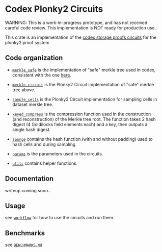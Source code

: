 # Codex Plonky2 Circuits
WARNING: This is a work-in-progress prototype, and has not received careful code review. This implementation is NOT ready for production use.

This crate is an implementation of the [codex storage proofs circuits](https://github.com/codex-storage/codex-storage-proofs-circuits) for the plonky2 proof system.

## Code organization

- [`merkle_safe`](./src/merkle_tree/merkle_safe.rs) is the implementation of "safe" merkle tree used in codex, consistent with the one [here](https://github.com/codex-storage/nim-codex/blob/master/codex/merkletree/merkletree.nim).

- [`merkle_circuit`](./src/circuits/merkle_circuit) is the Plonky2 Circuit implementation of "safe" merkle tree above.

- [`sample_cells`](./src/circuits/sample_cells.rs) is the Plonky2 Circuit implementation for sampling cells in dataset merkle tree.

- [`keyed_compress`](./src/circuits/keyed_compress.rs) is the compression function used in the construction (and reconstruction) of the Merkle tree root. The function takes 2 hash digest (4 Goldilocks field elements each) and a key, then outputs a single hash digest. 

- [`sponge`](./src/circuits/sponge.rs) contains the hash function (with and without padding) used to hash cells and during sampling. 

- [`params`](./src/circuits/params.rs) is the parameters used in the circuits.

- [`utils`](./src/circuits/utils.rs) contains helper functions.

## Documentation
writeup coming soon...

## Usage
see [`workflow`](../workflow) for how to use the circuits and run them. 

## Benchmarks
see [`BENCHMARKS.md`](../workflow/BENCHMARKS.md)

